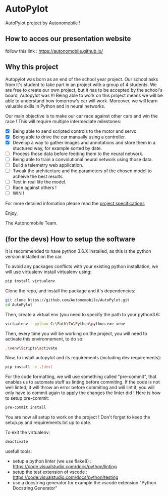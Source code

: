 # AutoPylot
AutoPylot project by Autonomobile !

## How to acces our presentation website

follow this link :
https://autonomobile.github.io/

## Why this project 

Autopylot was born as an end of the school year project. Our school asks from it's student to take part in an project with a group of 4 students. We are free to create our own project, but it has to be accepted by the school's board, Autopylot was !!!
Being able to work on this project means we will be able to understand how tomorrow's car will work. Moreover, we will learn valuable skills in Python and in neural networks.

Our main objective is to make our car race against other cars and win the race !
This will require multiple intermediate milestones:

 - [x] Being able to send scripted controls to the motor and servo.
 - [x] Being able to drive the car manually using a controller.
 - [x] Develop a way to gather images and annotations and store them in a stuctured way, for example sorted by date.
 - [ ] Process those data before feeding them to the neural network.
 - [ ] Being able to train a convolutional neural network using those data.
 - [ ] Build a telemetry web application.
 - [ ] Tweak the architecture and the parameters of the chosen model to acheive the best results.
 - [ ] Test in real life the model.
 - [ ] Race against others !
 - [ ] WIN !

For more detailed infomation please read the [project specifications](https://github.com/Autonomobile/AutoPylot/blob/main/project-specifications/project-specifications.pdf) 

Enjoy,

The Autonomobile Team.


## (for the devs) How to setup the software

It is recommended to have python 3.6.X installed, as this is the python version installed on the car.

To avoid any packages conflicts with your existing python installation, we will use virtualenv
install virtualenv using:
```bash
pip install virtualenv
```

Clone the repo, and install the package and it's dependencies:
```bash
git clone https://github.com/Autonomobile/AutoPylot.git
cd AutoPylot
```
Then, create a virtual env (you need to specify the path to your python3.6:
```bash
virtualenv --python C:\Path\To\Python\python.exe venv
```
Then, every time you will be working on the project, you will need to activate this environnement,
to do so:
```bash
.\venv\Scripts\activate
```

Now, to install autopylot and its requirements (including dev requirements):
```bash
pip install -e .[dev]
```

For the code formatting, we will use something called "pre-commit", that enables us to automate stuff as linting before commiting. If the code is not well linted, it will throw an error before commiting and will lint it, you will only have to commit again to apply the changes the linter did !
Here is how to setup pre-commit:
```bash
pre-commit install
```
You are now all setup to work on the project ! Don't forget to keep the setup.py and requirements.txt up to date.

To exit the virtualenv:
```bash
deactivate
```

usefull tools:
- setup a python linter (we use flake8) : https://code.visualstudio.com/docs/python/linting
- setup the test extension of vscode : https://code.visualstudio.com/docs/python/testing
- use a docstring generator for example the vscode extension "Python Docstring Generator"
